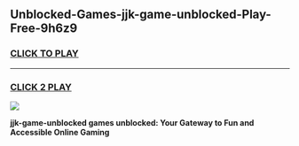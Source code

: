 
## Unblocked-Games-jjk-game-unblocked-Play-Free-9h6z9
<h3>
<a href="https://premium76.site?title=jjk-game-unblocked&ref=19M">CLICK TO PLAY</a></h3>
<hr>

<h3>
<a href="https://premium76.site?title=jjk-game-unblocked&ref=19M">CLICK 2 PLAY</a>
  
</h3>

<a href="https://premium76.site?title=jjk-game-unblocked&ref=19M"><img src="https://clearcache.store/games.png"></a>


**jjk-game-unblocked games unblocked: Your Gateway to Fun and Accessible Online Gaming**
